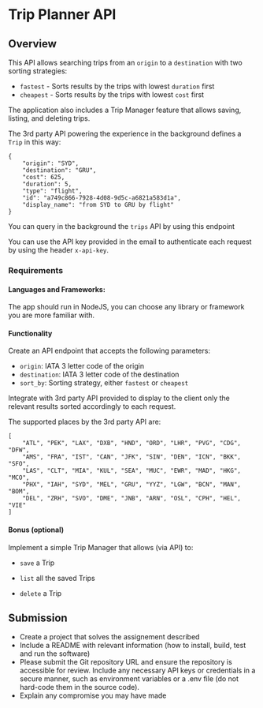 # Trip Planner API

## Overview

This API allows searching trips from an `origin` to a `destination` with two sorting strategies:

- `fastest` - Sorts results by the trips with lowest `duration` first
- `cheapest` - Sorts results by the trips with lowest `cost` first

The application also includes a Trip Manager feature that allows saving, listing, and deleting trips.

The 3rd party API powering the experience in the background defines a `Trip` in this way:
```
{
    "origin": "SYD",
    "destination": "GRU",
    "cost": 625,
    "duration": 5,
    "type": "flight",
    "id": "a749c866-7928-4d08-9d5c-a6821a583d1a",
    "display_name": "from SYD to GRU by flight"
}
```

You can query in the background the `trips` API by using this endpoint 

You can use the API key provided in the email to authenticate each request by using the header `x-api-key`.


### Requirements

#### Languages and Frameworks:
The app should run in NodeJS, you can choose any library or framework you are more familiar with.

#### Functionality

Create an API endpoint that accepts the following parameters:

- `origin`: IATA 3 letter code of the origin
- `destination`: IATA 3 letter code of the destination
- `sort_by`: Sorting strategy, either `fastest` or `cheapest`

Integrate with 3rd party API provided to display to the client only the relevant results sorted accordingly to each request.

The supported places by the 3rd party API are:
```
[
    "ATL", "PEK", "LAX", "DXB", "HND", "ORD", "LHR", "PVG", "CDG", "DFW",
    "AMS", "FRA", "IST", "CAN", "JFK", "SIN", "DEN", "ICN", "BKK", "SFO",
    "LAS", "CLT", "MIA", "KUL", "SEA", "MUC", "EWR", "MAD", "HKG", "MCO",
    "PHX", "IAH", "SYD", "MEL", "GRU", "YYZ", "LGW", "BCN", "MAN", "BOM",
    "DEL", "ZRH", "SVO", "DME", "JNB", "ARN", "OSL", "CPH", "HEL", "VIE"
]
```

#### Bonus (optional)

Implement a simple Trip Manager that allows (via API) to:

- `save` a Trip

- `list` all the saved Trips

- `delete` a Trip

## Submission
- Create a project that solves the assignement described
- Include a README with relevant information (how to install, build, test and run the software)
- Please submit the Git repository URL and ensure the repository is accessible for review. Include any necessary API keys or credentials in a secure manner, such as environment variables or a .env file (do not hard-code them in the source code).
- Explain any compromise you may have made
